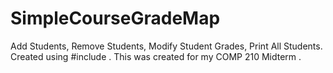 # SimpleCourseGradeMap
Add Students, Remove Students, Modify Student Grades, Print All Students.
Created using #include <map>.
This was created for my COMP 210 Midterm .
